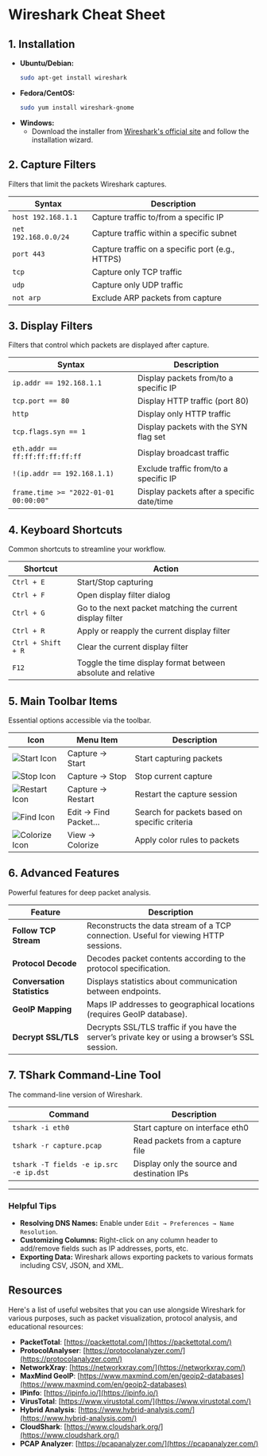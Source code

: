 # Wireshark Cheat Sheet

## 1. **Installation**
   - **Ubuntu/Debian:** 
     ```bash
     sudo apt-get install wireshark
     ```
   - **Fedora/CentOS:**
     ```bash
     sudo yum install wireshark-gnome
     ```
   - **Windows:**
     - Download the installer from [Wireshark's official site](https://www.wireshark.org/download.html) and follow the installation wizard.

## 2. **Capture Filters**
   Filters that limit the packets Wireshark captures.
   
   | Syntax | Description |
   |--------|-------------|
   | `host 192.168.1.1` | Capture traffic to/from a specific IP |
   | `net 192.168.0.0/24` | Capture traffic within a specific subnet |
   | `port 443` | Capture traffic on a specific port (e.g., HTTPS) |
   | `tcp` | Capture only TCP traffic |
   | `udp` | Capture only UDP traffic |
   | `not arp` | Exclude ARP packets from capture |

## 3. **Display Filters**
   Filters that control which packets are displayed after capture.
   
   | Syntax | Description |
   |--------|-------------|
   | `ip.addr == 192.168.1.1` | Display packets from/to a specific IP |
   | `tcp.port == 80` | Display HTTP traffic (port 80) |
   | `http` | Display only HTTP traffic |
   | `tcp.flags.syn == 1` | Display packets with the SYN flag set |
   | `eth.addr == ff:ff:ff:ff:ff:ff` | Display broadcast traffic |
   | `!(ip.addr == 192.168.1.1)` | Exclude traffic from/to a specific IP |
   | `frame.time >= "2022-01-01 00:00:00"` | Display packets after a specific date/time |

## 4. **Keyboard Shortcuts**
   Common shortcuts to streamline your workflow.
   
   | Shortcut | Action |
   |----------|--------|
   | `Ctrl + E` | Start/Stop capturing |
   | `Ctrl + F` | Open display filter dialog |
   | `Ctrl + G` | Go to the next packet matching the current display filter |
   | `Ctrl + R` | Apply or reapply the current display filter |
   | `Ctrl + Shift + R` | Clear the current display filter |
   | `F12` | Toggle the time display format between absolute and relative |

## 5. **Main Toolbar Items**
   Essential options accessible via the toolbar.
   
   | Icon | Menu Item | Description |
   |------|-----------|-------------|
   | ![Start Icon](https://www.wireshark.org/docs/wsug_html_chunked/figures/ws-main-toolbar.png) | Capture → Start | Start capturing packets |
   | ![Stop Icon](https://www.wireshark.org/docs/wsug_html_chunked/figures/ws-main-toolbar.png) | Capture → Stop | Stop current capture |
   | ![Restart Icon](https://www.wireshark.org/docs/wsug_html_chunked/figures/ws-main-toolbar.png) | Capture → Restart | Restart the capture session |
   | ![Find Icon](https://www.wireshark.org/docs/wsug_html_chunked/figures/ws-main-toolbar.png) | Edit → Find Packet… | Search for packets based on specific criteria |
   | ![Colorize Icon](https://www.wireshark.org/docs/wsug_html_chunked/figures/ws-main-toolbar.png) | View → Colorize | Apply color rules to packets |

## 6. **Advanced Features**
   Powerful features for deep packet analysis.
   
   | Feature | Description |
   |---------|-------------|
   | **Follow TCP Stream** | Reconstructs the data stream of a TCP connection. Useful for viewing HTTP sessions. |
   | **Protocol Decode** | Decodes packet contents according to the protocol specification. |
   | **Conversation Statistics** | Displays statistics about communication between endpoints. |
   | **GeoIP Mapping** | Maps IP addresses to geographical locations (requires GeoIP database). |
   | **Decrypt SSL/TLS** | Decrypts SSL/TLS traffic if you have the server’s private key or using a browser’s SSL session. |

## 7. **TShark Command-Line Tool**
   The command-line version of Wireshark.
   
   | Command | Description |
   |---------|-------------|
   | `tshark -i eth0` | Start capture on interface eth0 |
   | `tshark -r capture.pcap` | Read packets from a capture file |
   | `tshark -T fields -e ip.src -e ip.dst` | Display only the source and destination IPs |

---

### **Helpful Tips**
- **Resolving DNS Names:** Enable under `Edit → Preferences → Name Resolution`.
- **Customizing Columns:** Right-click on any column header to add/remove fields such as IP addresses, ports, etc.
- **Exporting Data:** Wireshark allows exporting packets to various formats including CSV, JSON, and XML.

## Resources

Here's a list of useful websites that you can use alongside Wireshark for various purposes, such as packet visualization, protocol analysis, and educational resources:

- **PacketTotal**: [https://packettotal.com/](https://packettotal.com/)  
- **ProtocolAnalyser**: [https://protocolanalyzer.com/](https://protocolanalyzer.com/)  
- **NetworkXray**: [https://networkxray.com/](https://networkxray.com/)  
- **MaxMind GeoIP**: [https://www.maxmind.com/en/geoip2-databases](https://www.maxmind.com/en/geoip2-databases)  
- **IPinfo**: [https://ipinfo.io/](https://ipinfo.io/)  
- **VirusTotal**: [https://www.virustotal.com/](https://www.virustotal.com/)  
- **Hybrid Analysis**: [https://www.hybrid-analysis.com/](https://www.hybrid-analysis.com/)  
- **CloudShark**: [https://www.cloudshark.org/](https://www.cloudshark.org/)  
- **PCAP Analyzer**: [https://pcapanalyzer.com/](https://pcapanalyzer.com/)  
